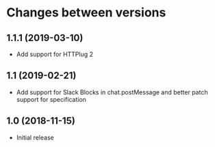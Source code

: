 # Changes between versions

## 1.1.1 (2019-03-10)

* Add support for HTTPlug 2

## 1.1 (2019-02-21)

* Add support for Slack Blocks in chat.postMessage and better patch support for specification

## 1.0 (2018-11-15)

* Initial release

